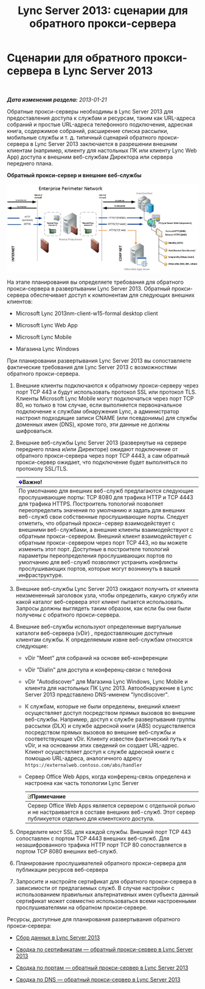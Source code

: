 ﻿---
title: 'Lync Server 2013: сценарии для обратного прокси-сервера'
TOCTitle: Сценарии для обратного прокси-сервера
ms:assetid: 13108f59-a660-4ff1-8404-079d1cb646f2
ms:mtpsurl: https://technet.microsoft.com/ru-ru/library/JJ204691(v=OCS.15)
ms:contentKeyID: 49309009
ms.date: 05/19/2016
mtps_version: v=OCS.15
ms.translationtype: HT
---

# Сценарии для обратного прокси-сервера в Lync Server 2013

 

_**Дата изменения раздела:** 2013-01-21_

Обратные прокси-серверы необходимы в Lync Server 2013 для предоставления доступа к службам и ресурсам, таким как URL-адреса собраний и простые URL-адреса телефонного подключения, адресная книга, содержимое собраний, расширение списка рассылки, мобильные службы и т. д. типичный сценарий обратного прокси-сервера в Lync Server 2013 заключается в разрешении внешним клиентам (например, клиенту для настольных ПК или клиенту Lync Web App) доступа к внешним веб-службам Директора или сервера переднего плана.

**Обратный прокси-сервер и внешние веб-службы**

![Обратный прокси-сервер и внешние веб-службы](images/JJ204932.13142405-d5c9-45b7-a8b7-a8c89f09c97c(OCS.15).jpg "Обратный прокси-сервер и внешние веб-службы")

На этапе планирования вы определяете требования для обратного прокси-сервера в развертывании Lync Server 2013. Обратный прокси-сервера обеспечивает доступ к компонентам для следующих внешних клиентов:

  - Microsoft Lync 2013nm-client-w15-formal desktop client

  - Microsoft Lync Web App

  - Microsoft Lync Mobile

  - Магазина Lync Windows

При планировании развертывания Lync Server 2013 вы сопоставляете фактические требования для Lync Server 2013 с возможностями обратного прокси-сервера.

1.  Внешние клиенты подключаются к обратному прокси-серверу через порт TCP 443 и будут использовать протокол SSL или протокол TLS. Клиенты Microsoft Lync Mobile могут подключаться через порт TCP 80, но только в том случае, если выполняется первоначальное подключение к службам обнаружения Lync, а администратор настроил подходящие записи CNAME (или псевдонимы) для службы доменных имен (DNS), кроме того, эти данные не должны шифроваться.

2.  Внешние веб-службы Lync Server 2013 (развернутые на сервере переднего плана и/или Директоре) ожидают подключение от обратного прокси-сервера через порт TCP 4443, а сам обратный прокси-сервер ожидает, что подключение будет выполняться по протоколу SSL/TLS.
    
    <table>
    <thead>
    <tr class="header">
    <th><img src="images/JJ618369.important(OCS.15).gif" title="important" alt="important" />Важно!</th>
    </tr>
    </thead>
    <tbody>
    <tr class="odd">
    <td>По умолчанию для внешних веб-служб предлагаются следующие прослушивающие порты: TCP 8080 для трафика HTTP и TCP 4443 для трафика HTTPS. Построитель топологий позволяет переопределить значения по умолчанию и задать для внешних веб-служб свои собственные прослушивающие порты. Следует отметить, что обратный прокси-сервер взаимодействует с внешними веб-службами, а внешние клиенты взаимодействуют с обратным прокси-сервером. Внешний клиент взаимодействует с обратным прокси-сервером через порт TCP 443, но вы можете изменить этот порт. Доступные в построителе топологий параметры переопределения прослушивающих портов по умолчанию для веб-служб позволяют устранить конфликты прослушивающих портов, которые могут возникнуть в вашей инфраструктуре.</td>
    </tr>
    </tbody>
    </table>


3.  Внешние веб-службы Lync Server 2013 ожидают получить от клиента неизмененный заголовок узла, чтобы определить, какую службу или какой каталог веб-сервера этот клиент пытается использовать. Запросы должны выглядеть таким образом, как если бы они были получены с обратного прокси-сервера.

4.  Внешние веб-службы используют определенные виртуальные каталоги веб-сервера (vDir) , предоставляющие доступные клиентам службы. К определяемым извне веб-службам относятся следующие:
    
      - vDir "Meet" для собраний на основе веб-конференции
    
      - vDir "Dialin" для доступа и конференц-связи с телефона
    
      - vDir "Autodiscover" для Магазина Lync Windows, Lync Mobile и клиента для настольных ПК Lync 2013. Автообнаружение в Lync Server 2013 представлено DNS-именем "lyncdiscover".
    
      - К службам, которые не были определены, внешний клиент осуществляет доступ посредством прямых вызовов во внешние веб-службы. Например, доступ к службе развертывания группы рассылки (DLX) и службе адресной книги (ABS) осуществляется посредством прямых вызовов во внешние веб-службы и соответствующие vDir. Клиенту известен фактический путь к vDir, и на основании этих сведений он создает URL-адрес. Клиент осуществляет доступ к службе адресной книги с помощью URL-адреса, аналогичного адресу `https://externalweb.contoso.com/abs/handler`
    
      - Сервер Office Web Apps, когда конференц-связь определена и настроена как часть топологии Lync Server
        
        <table>
        <thead>
        <tr class="header">
        <th><img src="images/Gg398412.note(OCS.15).gif" title="note" alt="note" />Примечание</th>
        </tr>
        </thead>
        <tbody>
        <tr class="odd">
        <td>Сервер Office Web Apps является сервером с отдельной ролью и не настраивается в составе внешних веб-служб. Этот сервер публикуется отдельно для клиентского доступа.</td>
        </tr>
        </tbody>
        </table>


5.  Определите мост SSL для каждой службы. Внешний порт TCP 443 сопоставлен с портом TCP 4443 внешних веб-служб. Для незашифрованного трафика HTTP порт TCP 80 сопоставляется в портом TCP 8080 внешних веб-служб.

6.  Планирование прослушивателей обратного прокси-сервера для публикации ресурсов веб-сервера

7.  Запросите и настройте сертификат для обратного прокси-сервера в зависимости от предлагаемых служб. В случае настройки с использованием правильных альтернативных имен субъекта данный сертификат может совместно использоваться всеми настроенными прослушивателями на обратном прокси-сервере.

Ресурсы, доступные для планирования развертывания обратного прокси-сервера:

  - [Сбор данных в Lync Server 2013](lync-server-2013-data-collection.md)

  - [Сводка по сертификатам — обратный прокси-сервер в Lync Server 2013](lync-server-2013-certificate-summary-reverse-proxy.md)

  - [Сводка по портам — обратный прокси-сервер в Lync Server 2013](lync-server-2013-port-summary-reverse-proxy.md)

  - [Сводка по DNS — обратный прокси-сервер в Lync Server 2013](lync-server-2013-dns-summary-reverse-proxy.md)

